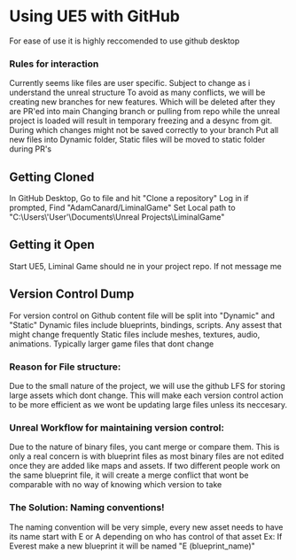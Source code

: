 <h1>Using UE5 with GitHub</h1>
For ease of use it is highly reccomended to use github desktop
<h3>Rules for interaction</h3>
Currently seems like files are user specific. Subject to change as i understand the unreal structure
To avoid as many conflicts, we will be creating new branches for new features. Which will be deleted after they are PR'ed into main
Changing branch or pulling from repo while the unreal project is loaded will result in temporary freezing and a desync from git.
During which changes might not be saved correctly to your branch
Put all new files into Dynamic folder, Static files will be moved to static folder during PR's

<h2>Getting Cloned</h2>
In GitHub Desktop, Go to file and hit "Clone a repository"
Log in if prompted, Find "AdamCanard/LiminalGame"
Set Local path to
"C:\Users\'User'\Documents\Unreal Projects\LiminalGame"

<h2>Getting it Open</h2>
Start UE5, Liminal Game should ne in your project repo. If not message me  

<h2>Version Control Dump</h2>

For version control on Github content file will be split into "Dynamic" and "Static"
Dynamic files include blueprints, bindings, scripts. Any assest that might change frequently
Static files include meshes, textures, audio, animations. Typically larger game files that dont change

<h3>Reason for File structure:</h3>
Due to the small nature of the project, we will use the github LFS for storing large assets which dont change. This will make each version control action to be more efficient as we wont be updating large files unless its neccesary.

<h3>Unreal Workflow for maintaining version control:</h3>
Due to the nature of binary files, you cant merge or compare them.
This is only a real concern is with blueprint files as most binary files are not edited once they are added like maps and assets.
If two different people work on the same blueprint file, it will create a merge conflict that wont be comparable with no way of knowing which version to take
  <h3>The Solution: Naming conventions!</h3>
  The naming convention will be very simple, every new asset needs to have its name start with E or A depending on who has control of that asset
  Ex: If Everest make a new blueprint it will be named "E (blueprint_name)"

  
  
